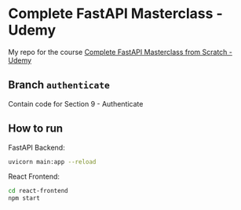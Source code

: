 # Complete FastAPI Masterclass - Udemy

My repo for the course [Complete FastAPI Masterclass from Scratch - Udemy](https://www.udemy.com/course/completefastapi/)

## Branch `authenticate`

Contain code for Section 9 - Authenticate

## How to run

FastAPI Backend:

```bash
uvicorn main:app --reload
```

React Frontend:

```bash
cd react-frontend
npm start
```

